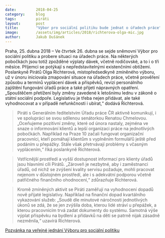 ```yaml
---
date:         2018-04-25
category:     blog
tags:         piráti
layout:       post
title:        "Výbor pro sociální politiku bude jednat o úřadech práce"
image:        /assets/img/articles/2018/richterova-olga-mic.jpg
author:       Jakub Dušánek
---
```


 
Praha, 25. dubna 2018 – Ve čtvrtek 26. dubna se sejde sněmovní Výbor pro sociální politiku a probere situaci na úřadech práce. Na některých pobočkách jsou totiž zpožděné výplaty dávek, včetně rodičovské, a to i o tři měsíce. Příjemci se potýkají s nepředstavitelnými existenčními obtížemi. Poslankyně Pirátů Olga Richterová, místopředsedkyně zmíněného výboru, už v únoru iniciovala zmapování situace na úřadech práce, včetně prověření způsobu a termínů vyplácení dávek a příspěvků, revizi personálního zajištění fungování úřadů práce a také přijetí nápravných opatření. „Spouštěčem přetížení byly změny zavedené k letošnímu lednu v zákoně o státní sociální podpoře. Legislativu je třeba nejen přidávat, ale také vyhodnocovat a v případě nefunkčnosti i ubírat,“ dodává Richterová.
 
> Piráti s Generálním ředitelstvím Úřadu práce ČR aktivně komunikují, i ve spolupráci se svou sdílenou senátorkou Renatou Chmelovou. „Oceňujeme pozitivní změny, které od února nastaly, zejména ve snaze o informování klientů a lepší organizaci práce na jednotlivých pobočkách. Například na Praze 10 začali fungovat organizační pracovníci, kteří pomáhají klientům s vyplněním formulářů ještě před podáním u přepážky. Stále však přetrvávají problémy s včasným vyplácením,“ říká poslankyně Richterová.
 
> Vstřícnější prostředí a vyšší dostupnost informací pro klienty úřadů jsou hlavními cíli Pirátů. „Zároveň je nezbytné, aby i zaměstnanci úřadů, od nichž se zvýšení kvality servisu požaduje, mohli pracovat nejenom v důstojném prostředí, ale i s adekvátní podporou včetně patřičného finančního ohodnocení,“ zdůrazňuje Richterová.
 
> Kromě zmíněných aktivit se Piráti zaměřují na vyhodnocení dopadů nově přijaté legislativy. Například na finanční dopad kvartálního vykazování služeb: „Soudě dle minutové náročnosti jednotlivých úkonů se zdá, že se jen zvýšila doba, kterou lidé stráví u přepážek, a kterou pracovnicím trvá zadat dokumenty do systému. Samotná výše výplat příspěvku na bydlení a přídavků na děti se patrně nijak zásadně nezměnila,“ uzavírá Richterová.


[Pozvánka na veřejné jednání Výboru pro sociální politiku](http://www.psp.cz/sqw/text/text2.sqw?idd=144812)

